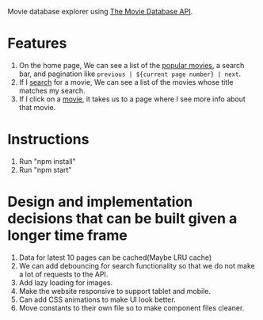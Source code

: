 Movie database explorer using [The Movie Database API](https://developers.themoviedb.org/3/getting-started).

# Features
1. On the home page, We can see a list of the [popular movies](https://developers.themoviedb.org/3/movies/get-popular-movies), a search bar, and pagination like `previous | ${current page number} | next`.
2. If I [search](https://developers.themoviedb.org/3/search/search-movies) for a movie, We can see a list of the movies whose title matches my search.
3. If I click on a [movie](https://developers.themoviedb.org/3/movies), it takes us to a page where I see more info about that movie.

# Instructions
1. Run "npm install"
2. Run "npm start"

# Design and implementation decisions that can be built given a longer time frame
1. Data for latest 10 pages can be cached(Maybe LRU cache)
2. We can add debouncing for search functionality so that we do not make a lot of requests to the API.
3. Add lazy loading for images.
4. Make the website responsive to support tablet and mobile.
5. Can add CSS animations to make UI look better.
6. Move constants to their own file so to make component files cleaner.
